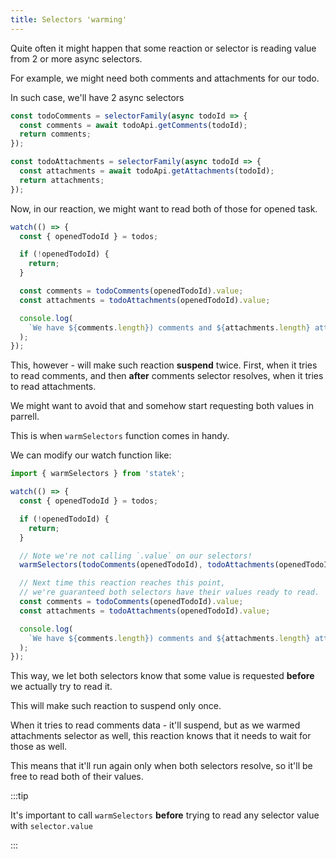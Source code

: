 ```yaml
---
title: Selectors 'warming'
---
```


Quite often it might happen that some reaction or selector is reading value from 2 or more async selectors.

For example, we might need both comments and attachments for our todo.

In such case, we'll have 2 async selectors

```ts
const todoComments = selectorFamily(async todoId => {
  const comments = await todoApi.getComments(todoId);
  return comments;
});

const todoAttachments = selectorFamily(async todoId => {
  const attachments = await todoApi.getAttachments(todoId);
  return attachments;
});
```

Now, in our reaction, we might want to read both of those for opened task.

```ts
watch(() => {
  const { openedTodoId } = todos;

  if (!openedTodoId) {
    return;
  }

  const comments = todoComments(openedTodoId).value;
  const attachments = todoAttachments(openedTodoId).value;

  console.log(
    `We have ${comments.length}) comments and ${attachments.length} attachments`,
  );
});
```

This, however - will make such reaction **suspend** twice. First, when it tries to read comments, and then **after** comments selector resolves, when it tries to read attachments.

We might want to avoid that and somehow start requesting both values in parrell.

This is when `warmSelectors` function comes in handy.

We can modify our watch function like:

```ts
import { warmSelectors } from 'statek';

watch(() => {
  const { openedTodoId } = todos;

  if (!openedTodoId) {
    return;
  }

  // Note we're not calling `.value` on our selectors!
  warmSelectors(todoComments(openedTodoId), todoAttachments(openedTodoId));

  // Next time this reaction reaches this point,
  // we're guaranteed both selectors have their values ready to read.
  const comments = todoComments(openedTodoId).value;
  const attachments = todoAttachments(openedTodoId).value;

  console.log(
    `We have ${comments.length}) comments and ${attachments.length} attachments`,
  );
});
```

This way, we let both selectors know that some value is requested **before** we actually try to read it.

This will make such reaction to suspend only once.

When it tries to read comments data - it'll suspend, but as we warmed attachments selector as well, this reaction knows that it needs to wait for those as well.

This means that it'll run again only when both selectors resolve, so it'll be free to read both of their values.

:::tip

It's important to call `warmSelectors` **before** trying to read any selector value with `selector.value`

:::
